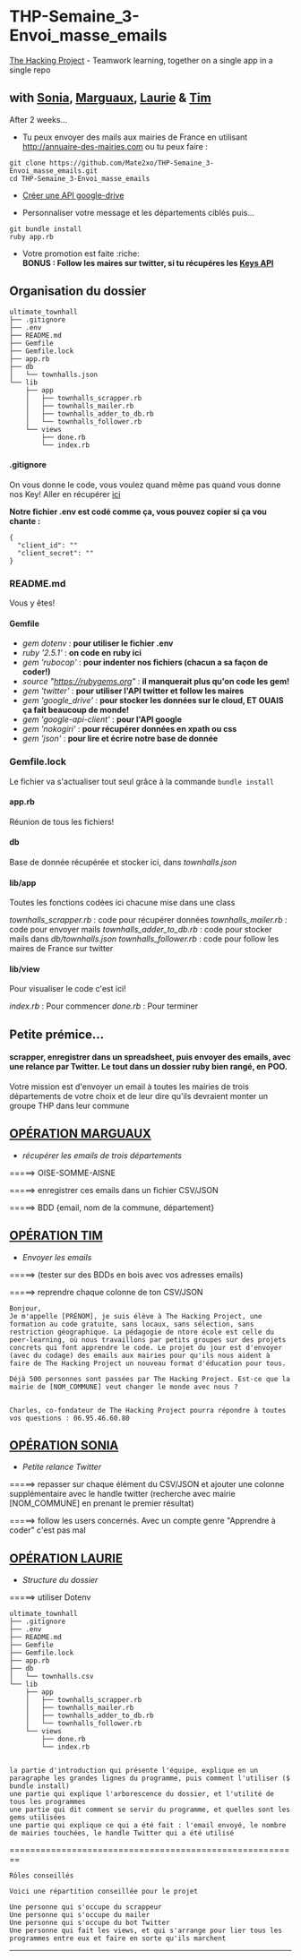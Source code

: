# THP-Semaine_3-Envoi_masse_emails
[The Hacking Project](https://www.thehackingproject.org) - Teamwork learning, together on a single app in a single repo

## with [Sonia](https://thehackingproject.slack.com/messages/C3W8B8C6N/team/UD27A19J8/), [Marguaux](https://thehackingproject.slack.com/messages/C3W8B8C6N/team/UD3P9GUFQ/), [Laurie](https://thehackingproject.slack.com/team/UD1EZFQE5) & [Tim](https://thehackingproject.slack.com/team/UD0SS562D)

After 2 weeks...


- Tu peux envoyer des mails aux mairies de France en utilisant http://annuaire-des-mairies.com ou tu peux faire :
```
git clone https://github.com/Mate2xo/THP-Semaine_3-Envoi_masse_emails.git
cd THP-Semaine_3-Envoi_masse_emails
```
- [Créer une API google-drive](https://github.com/gimite/google-drive-ruby/blob/master/doc/authorization.md)

- Personnaliser votre message et les départements ciblés puis...
```
git bundle install
ruby app.rb

```
- Votre promotion est faite   :riche:   
**BONUS : Follow les maires sur twitter, si tu récupéres les [Keys API](https://developer.twitter.com)**

## Organisation du dossier
```
ultimate_townhall
├── .gitignore
├── .env
├── README.md
├── Gemfile
├── Gemfile.lock
├── app.rb
├── db
│   └── townhalls.json
└── lib
    ├── app
    │   ├── townhalls_scrapper.rb
    │   ├── townhalls_mailer.rb
    │   ├── townhalls_adder_to_db.rb
    │   └── townhalls_follower.rb
    └── views
        ├── done.rb
        └── index.rb
```

#### .gitignore

On vous donne le code, vous voulez quand même pas quand vous donne nos Key!
Aller en récupérer [ici](https://github.com/gimite/google-drive-ruby/blob/master/doc/authorization.md)

**Notre fichier .env est codé comme ça, vous pouvez copier si ça vou chante :** 
```
{
  "client_id": ""
  "client_secret": ""
}
```

### README.md

Vous y êtes!

#### Gemfile

- *gem dotenv* : **pour utiliser le fichier .env**
- *ruby '2.5.1'* : **on code en ruby ici**
- *gem 'rubocop'* : **pour indenter nos fichiers (chacun a sa façon de coder!)**
- *source "https://rubygems.org"* : **il manquerait plus qu'on code les gem!**
- *gem 'twitter'* : **pour utiliser l'API twitter et follow les maires**
- *gem 'google_drive'* : **pour stocker les données sur le cloud, ET OUAIS ça fait beaucoup de monde!**
- *gem 'google-api-client'* : **pour l'API google**
- *gem 'nokogiri'* : **pour récupérer données en xpath ou css**
- *gem 'json'* : **pour lire et écrire notre base de donnée**

#### 

### Gemfile.lock

Le fichier va s'actualiser tout seul grâce à la commande `bundle install`

#### app.rb

Réunion de tous les fichiers!

#### db

Base de donnée récupérée et stocker ici, dans *townhalls.json*
#### lib/app

Toutes les fonctions codées ici chacune mise dans une class

*townhalls_scrapper.rb* : code pour récupérer données
*townhalls_mailer.rb* : code pour envoyer mails
*townhalls_adder_to_db.rb* : code pour stocker mails dans *db/townhalls.json*
*townhalls_follower.rb* : code pour follow les maires de France sur twitter

#### lib/view

Pour visualiser le code c'est ici!

*index.rb* : Pour commencer
*done.rb* : Pour terminer








Petite prémice...
---------------------------------------------------------------


#### scrapper, enregistrer dans un spreadsheet, puis envoyer des emails, avec une relance par Twitter. Le tout dans un dossier ruby bien rangé, en POO.

Votre mission est d'envoyer un email à toutes les mairies de trois départements de votre choix et de leur dire qu'ils devraient monter un groupe THP dans leur commune

## [OPÉRATION MARGUAUX](https://github.com/MJ75000)
- *récupérer les emails de trois départements*

=====> OISE-SOMME-AISNE

=====> enregistrer ces emails dans un fichier CSV/JSON

=====> BDD {email, nom de la commune, département}


## [OPÉRATION TIM](https://github.com/Mate2xo)
- *Envoyer les emails*

=====> (tester sur des BDDs en bois avec vos adresses emails)

=====> reprendre chaque colonne de ton CSV/JSON


```
Bonjour,
Je m'appelle [PRÉNOM], je suis élève à The Hacking Project, une formation au code gratuite, sans locaux, sans sélection, sans restriction géographique. La pédagogie de ntore école est celle du peer-learning, où nous travaillons par petits groupes sur des projets concrets qui font apprendre le code. Le projet du jour est d'envoyer (avec du codage) des emails aux mairies pour qu'ils nous aident à faire de The Hacking Project un nouveau format d'éducation pour tous.

Déjà 500 personnes sont passées par The Hacking Project. Est-ce que la mairie de [NOM_COMMUNE] veut changer le monde avec nous ?


Charles, co-fondateur de The Hacking Project pourra répondre à toutes vos questions : 06.95.46.60.80
```

## [OPÉRATION SONIA](https://github.com/Janus9375)
- *Petite relance Twitter*

=====> repasser sur chaque élément du CSV/JSON et ajouter une colonne supplémentaire avec le handle twitter (recherche avec mairie [NOM_COMMUNE] en prenant le premier résultat)

=====> follow les users concernés. Avec un compte genre "Apprendre à coder" c'est pas mal



## [OPÉRATION LAURIE](https://github.com/LaurieAnnieClemence)
- *Structure du dossier*

=====> utiliser Dotenv

```
ultimate_townhall
├── .gitignore
├── .env
├── README.md
├── Gemfile
├── Gemfile.lock
├── app.rb
├── db
│   └── townhalls.csv
└── lib
    ├── app
    │   ├── townhalls_scrapper.rb
    │   ├── townhalls_mailer.rb
    │   ├── townhalls_adder_to_db.rb
    │   └── townhalls_follower.rb
    └── views
        ├── done.rb
        └── index.rb
```
```

la partie d'introduction qui présente l'équipe, explique en un paragraphe les grandes lignes du programme, puis comment l'utiliser ($ bundle install)
une partie qui explique l'arborescence du dossier, et l'utilité de tous les programmes
une partie qui dit comment se servir du programme, et quelles sont les gems utilisées
une partie qui explique ce qui a été fait : l'email envoyé, le nombre de mairies touchées, le handle Twitter qui a été utilisé
```
========================================================

```
Rôles conseillés

Voici une répartition conseillée pour le projet

Une personne qui s'occupe du scrappeur
Une personne qui s'occupe du mailer
Une personne qui s'occupe du bot Twitter
Une personne qui fait les views, et qui s'arrange pour lier tous les programmes entre eux et faire en sorte qu'ils marchent

```

-------------------------------------------------------------

